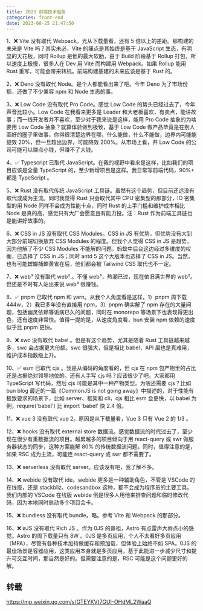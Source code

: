 ```yaml
---
title: 2023 前端技术趋势
categories: front-end
date: 2023-08-25 21:47:50
---
```


1、❌ Vite 没有取代 Webpack。光从下载量看，还有 5 倍以上的差距。那构建的未来是 Vite 吗？其实未必，Vite 的痛点是其始终是基于 JavaScript 生态，有明显的天花板，同时 Rollup 是他的最大软肋，由于 Build 阶段基于 Rollup 打包，所以速度上极慢，很多人在 Dev 用 Vite 而构建用 Webpack。如果 Rollup 能用 Rust 重写，可能会带来转机。前端构建基建的未来应该是基于 Rust 的。

2、❌ Deno 没有取代 Node。是个人都能看出来了吧。今年 Deno 为了市场份额，还做了不少兼容 npm 和 Node 生态的事。

3、❌ Low Code 没有取代 Pro Code。感觉 Low Code 的势头已经过去了，今年声音比较小。Low Code 在我看来更多是 Leader 和大老板喜欢，有卖点，能讲故事；而一线开发者并不喜欢，至少对于我来说是这样，能用 Pro Code 抽象的为啥要用 Low Code 抽象？就算体验做到极致，基于 Low Code 做产品毕竟是在别人画好的圈子里做事，你得很清楚边界在哪，什么能做，什么不能做，边界内可能能提效 20%，但一旦超出边界，可能降效 200%。从市场上看，开 Low Code 的公司可能可以赚点小钱，但赚不了大钱。

4、✅ Typescript 已取代 JavaScript。在我的视野中看来是这样，比如我们的项目应该是全量 TypeScript 的，至少新增项目是这样。我日常写前端代码，90%+ 都是 TypeScript 。

5、❌ Rust 没有取代传统 JavaScript 工具链。虽然有这个趋势，但目前还远没有取代或成为主流。同时我觉得 Rust 只会取代其中 CPU 密集型的那部分，IO 密集型的用 Node 同样不会成为性能卡点，同时 Rust 的上手门槛和维护成本相比 Node 是真的高，感觉只有大厂会愿意且有能力投。注：Rust 作为前端工具链也是能讲好故事的。

6、❌ CSS in JS 没有取代 CSS Modules。CSS in JS 有优势，但优势没有大到大部分前端切换放弃 CSS Modules 的程度。但我个人觉得 CSS in JS 是趋势，因为他解了不少 CSS Modules 不能解的问题。蚂蚁中后台这边经过多维度的权衡，已选择了 CSS in JS；同时 antd 5 这个大版本也选择了 CSS in JS。当然，也有可能螳螂捕蝉黄雀在后，他们都会被 Tailwind CSS 取代也不一定。

7、❌ web³ 没有取代 web² 。不懂 web³，热潮已过，现在依旧满世界的 web²。但还是不时有人站出来说 web³ 很赚钱。

8、✅ pnpm 已取代 npm 和 yarn。从我个人角度看是这样，1）pnpm 周下载 444w，2）我已多年没有直接用 npm，3）pnpm 确实解了 npm 存在的大量问题，包括幽灵依赖等诟病已久的问题，同时在 monorepo 等场景下也表现得更出色，还有速度非常快。值得一提的是，从速度角度看，bun 安装 npm 依赖的速度似乎比 pnpm 更快。

9、❌ swc 没有取代 babel 。但是有这个趋势，尤其是随着 Rust 工具链越来越多，swc 会占据更大份额。swc 很强大，但是相比 babel，API 层也是真难用，维护成本指数级上升。

10、✅ esm 已取代 cjs 。我是从编码的角度看的，但 cjs 在 npm 包产物里的占比还是占据绝对领导地位的。还有人手写 cjs 吗？应该很少了吧，大家都用 TypeScript 写代码，然后 cjs 可能是其中一种产物类型。为啥还需要 cjs？比如 bun blog 最近的一篇《CommonJS is not going away》中描述的，对于性能有极致要求的场景下，比如 server、框架和 cli，cjs 相比 esm 会更快，以 babel 为例，require('babel') 比 import 'babel' 快 2.4 倍。

11、❌ vue 3 没有取代 vue 2。原因是从下载量看，Vue 3 只有 Vue 2 的 1/3 。

12、❌ hooks 没有取代 external store 数据流。感觉数据流的时代过去了，至少现在很少有重数据流的项目。越累越多的项目倾向于用 react-query 或 swr 做服务器状态的同步，这种方案能解 80% 的传统数据流问题。同时，值得注意的是，如果 RSC 成为主流，可能连 react-query 或 swr 都不需要了。

13、❌ serverless 没有取代 server。应该没有吧，我了解不多。

14、❌ webide 没有取代 ide。webide 更多是一种辅助角色，不管是 VSCode 的在线版，还是 stackbliz、codesandbox 这种，都不会成为程序员的主要工具。我们内部的 VSCode 在线版 webide 倒是很多人用他来排查问题和临时修改代码，因为本地同时启动多个项目会卡。

15、❌ bundless 没有取代 bundle。略。参考 Vite 和 Webpack 的那部分。

16、❌ øJS 没有取代 Rich JS 。作为 0JS 的鼻祖，Astro 有点雷声大雨点小的感觉。Astro 的周下载量只有 8W 。0JS 是多页应用，个人不太看好多页应用（MPA），尽管有各种技术加持做缓存和预加载，但体验上始终不如 SPA。0JS 的最佳场景是容器应用，这类应用本身就是多页应用，基于此能进一步减少尺寸和提升可交互时间，那自然是好的。但需要注意的是，RSC 可能是这个问题更好的解。

## 转载

https://mp.weixin.qq.com/s/GTEYKVt7GUI-OHdML2WaaQ

